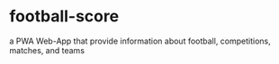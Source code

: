 # football-score
a PWA Web-App that provide information about football, competitions, matches, and teams
